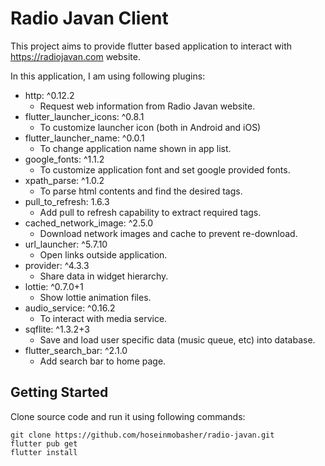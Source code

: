 # Radio Javan Client

This project aims to provide flutter based application to interact with https://radiojavan.com website.

In this application, I am using following plugins:

-    http: ^0.12.2
     - Request web information from Radio Javan website.
-    flutter_launcher_icons: ^0.8.1
     - To customize launcher icon (both in Android and iOS)
-    flutter_launcher_name: ^0.0.1
     - To change application name shown in app list.
-    google_fonts: ^1.1.2
     - To customize application font and set google provided fonts.
-    xpath_parse: ^1.0.2
     - To parse html contents and find the desired tags.
-    pull_to_refresh: 1.6.3
     - Add pull to refresh capability to extract required tags.
-    cached_network_image: ^2.5.0
     - Download network images and cache to prevent re-download.
-    url_launcher: ^5.7.10
     - Open links outside application.
-    provider: ^4.3.3
     - Share data in widget hierarchy.
-    lottie: ^0.7.0+1
     - Show lottie animation files.
-   audio_service: ^0.16.2
    - To interact with media service.
-   sqflite: ^1.3.2+3
    - Save and load user specific data (music queue, etc) into database.
-    flutter_search_bar: ^2.1.0
     - Add search bar to home page.


## Getting Started

Clone source code and run it using following commands:

    git clone https://github.com/hoseinmobasher/radio-javan.git
    flutter pub get
    flutter install